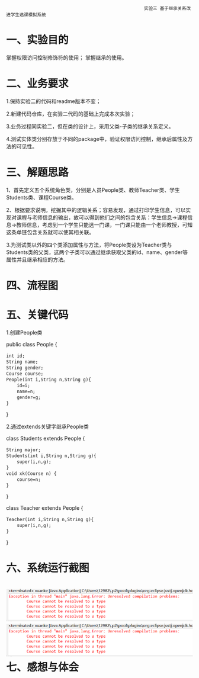                                                         实验三 基于继承关系改进学生选课模拟系统
一、实验目的
====
掌握权限访问控制修饰符的使用；
掌握继承的使用。

二、业务要求
====
1.保持实验二的代码和readme版本不变；

2.新建代码仓库，在实验二代码的基础上完成本次实验；

3.业务过程同实验二，但在类的设计上，采用父类-子类的继承关系定义。

4.测试实体类分别存放于不同的package中，验证权限访问控制，继承后属性及方法的可见性。

三、解题思路
====
1、首先定义五个系统角色类，分别是人员People类、教师Teacher类、学生Students类、课程Course类。

2、根据要求说明，挖掘其中的逻辑关系；容易发现，通过打印学生信息，可以实现对课程与老师信息的输出，故可以得到他们之间的包含关系：学生信息→课程信息→教师信息，考虑到一个学生只能选一门课，一门课只能由一个老师教授，可知这条单链包含关系就可以使其相关联。

3.为测试类以外的四个类添加属性与方法，将People类设为Teacher类与Students类的父类，这两个子类可以通过继承获取父类的id、name、gender等属性并且继承相应的方法。

四、流程图
====

五、关键代码
====
1.创建People类

public class People {

	int id;
	String name;
	String gender;
	Course course;
	People(int i,String n,String g){
		id=i;
		name=n;
		gender=g;
	}
}

2.通过extends关键字继承People类

class Students extends People {

	String major;
	Students(int i,String n,String g){
		super(i,n,g);
	}
	void xk(Course n) {
		course=n;
	}
}

class Teacher extends People {

	Teacher(int i,String n,String g){
		super(i,n,g);
	}
}

六、系统运行截图
=====
![系统运行结果](https://github.com/Keefe1349/java/blob/main/%E5%AE%9E%E9%AA%8C%E4%B8%89%20%E7%BB%A7%E6%89%BF%E5%85%B3%E7%B3%BB/%E6%B5%8B%E8%AF%95%E7%BB%93%E6%9E%9C.png)
![测试结果](https://github.com/Keefe1349/java/blob/main/%E5%AE%9E%E9%AA%8C%E4%B8%89%20%E7%BB%A7%E6%89%BF%E5%85%B3%E7%B3%BB/%E6%B5%8B%E8%AF%95%E7%BB%93%E6%9E%9C.png)
七、感想与体会
=====


